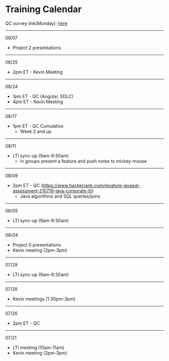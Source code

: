 # Training Calendar

QC survey link(Monday): [here](https://docs.google.com/forms/d/e/1FAIpQLSctgsH-__acrraIWMPDsV3XSFmTAujJNIxK9zKEhATsYsKHSw/viewform?usp=sf_link)


---

09/07
- Project 2 presentations 

---

08/25
- 2pm ET - Kevin Meeting

---

08/24
- 1pm ET - QC (Angular, SDLC)
- 4pm ET - Kevin Meeting

---

08/17
- 1pm ET - QC Cumulative
    - Week 2 and up

---

08/11
- LTI sync-up (9am-9:30am)
    - in groups present a feature and push notes to mickey-mouse

---

08/09
- 2pm ET - QC (https://www.hackerrank.com/revature-javasql-assessment-210719-java-corporate-lti)
    - Java algorithms and SQL queries/joins

---

08/05
- LTI sync-up (9am-9:30am)

---

08/04
- Project 0 presentations
- Kevin meeting (2pm-3pm)

---

07/29
- LTI sync-up (9am-9:30am)

---

07/28
- Kevin meetings (1:30pm-3pm)

---

07/26
- 2pm ET - QC

---

07/21
- LTI meeting (10am-11am) 
- Kevin meeting (2pm-3pm)
